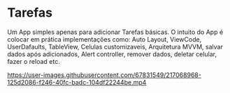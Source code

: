 # Tarefas
Um App simples apenas para adicionar Tarefas básicas. O intuito do App é colocar em prática implementações como: Auto Layout, ViewCode, UserDafaults, TableView, Celulas customizaveis, Arquitetura MVVM, salvar dados após adicionados, Alert controller, remover dados, deletar celular, fazer o reload etc. 


https://user-images.githubusercontent.com/67831549/217068968-125d2086-f246-40fc-badc-104df22244be.mp4

